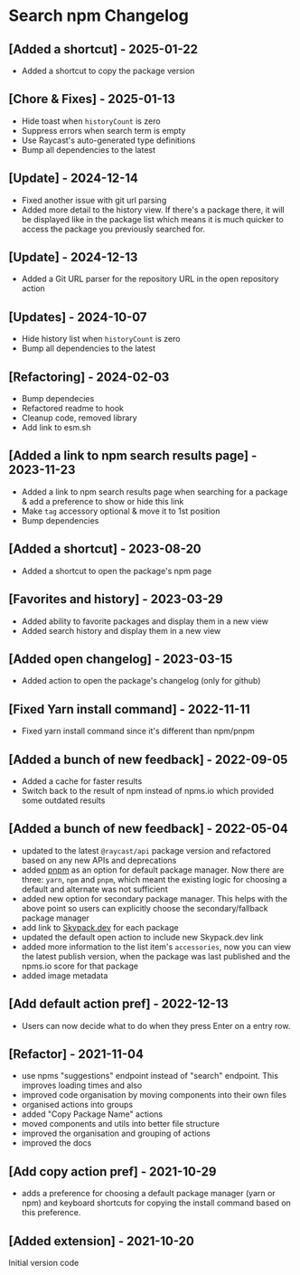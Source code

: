 # Search npm Changelog

## [Added a shortcut] - 2025-01-22

- Added a shortcut to copy the package version

## [Chore & Fixes] - 2025-01-13

- Hide toast when `historyCount` is zero
- Suppress errors when search term is empty
- Use Raycast's auto-generated type definitions
- Bump all dependencies to the latest

## [Update] - 2024-12-14

- Fixed another issue with git url parsing
- Added more detail to the history view. If there's a package there, it will be displayed like in the package list which means it is much quicker to access the package you previously searched for.

## [Update] - 2024-12-13

- Added a Git URL parser for the repository URL in the open repository action

## [Updates] - 2024-10-07

- Hide history list when `historyCount` is zero
- Bump all dependencies to the latest

## [Refactoring] - 2024-02-03

- Bump dependecies
- Refactored readme to hook
- Cleanup code, removed library
- Add link to esm.sh

## [Added a link to npm search results page] - 2023-11-23

- Added a link to npm search results page when searching for a package & add a preference to show or hide this link
- Make `tag` accessory optional & move it to 1st position
- Bump dependencies

## [Added a shortcut] - 2023-08-20

- Added a shortcut to open the package's npm page

## [Favorites and history] - 2023-03-29

- Added ability to favorite packages and display them in a new view
- Added search history and display them in a new view

## [Added open changelog] - 2023-03-15

- Added action to open the package's changelog (only for github)

## [Fixed Yarn install command] - 2022-11-11

- Fixed yarn install command since it's different than npm/pnpm

## [Added a bunch of new feedback] - 2022-09-05

- Added a cache for faster results
- Switch back to the result of npm instead of npms.io which provided some outdated results

## [Added a bunch of new feedback] - 2022-05-04

- updated to the latest `@raycast/api` package version and refactored based on any new APIs and deprecations
- added [pnpm](https://pnpm.io) as an option for default package manager. Now there are three: `yarn`, `npm` and `pnpm`, which meant the existing logic for choosing a default and alternate was not sufficient
- added new option for secondary package manager. This helps with the above point so users can explicitly choose the secondary/fallback package manager
- add link to [Skypack.dev](https://skypack.dev) for each package
- updated the default open action to include new Skypack.dev link
- added more information to the list item's `accessories`, now you can view the latest publish version, when the package was last published and the npms.io score for that package
- added image metadata

## [Add default action pref] - 2022-12-13

- Users can now decide what to do when they press Enter on a entry row.​

## [Refactor] - 2021-11-04

- use npms "suggestions" endpoint instead of "search" endpoint. This improves loading times and also
- improved code organisation by moving components into their own files
- organised actions into groups
- added "Copy Package Name" actions
- moved components and utils into better file structure
- improved the organisation and grouping of actions
- improved the docs

## [Add copy action pref] - 2021-10-29

- adds a preference for choosing a default package manager (yarn or npm) and keyboard shortcuts for copying the install command based on this preference.

## [Added extension] - 2021-10-20

Initial version code
